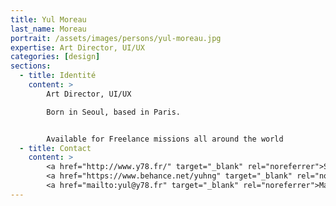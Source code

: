 ```yaml
---
title: Yul Moreau
last_name: Moreau
portrait: /assets/images/persons/yul-moreau.jpg
expertise: Art Director, UI/UX
categories: [design]
sections:
  - title: Identité
    content: >
        Art Director, UI/UX

        Born in Seoul, based in Paris.


        Available for Freelance missions all around the world
  - title: Contact
    content: >
        <a href="http://www.y78.fr/" target="_blank" rel="noreferrer">Site</a> –
        <a href="https://www.behance.net/yuhng" target="_blank" rel="noreferrer">Behance</a> –
        <a href="mailto:yul@y78.fr" target="_blank" rel="noreferrer">Mail</a>
---
```

